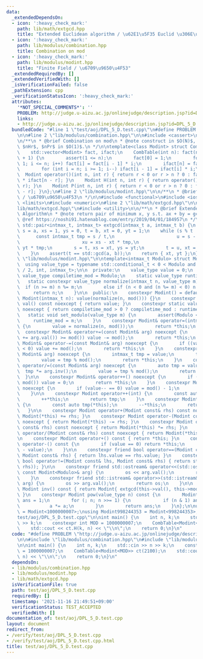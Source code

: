 ```yaml
---
data:
  _extendedDependsOn:
  - icon: ':heavy_check_mark:'
    path: lib/math/extgcd.hpp
    title: "Extended Euclidean algorithm / \u62E1\u5F35 Euclid \u306E\u4E92\u9664\u6CD5"
  - icon: ':heavy_check_mark:'
    path: lib/modulus/combination.hpp
    title: Combination on mod
  - icon: ':heavy_check_mark:'
    path: lib/modulus/modint.hpp
    title: "Finite Field / \u6709\u9650\u4F53"
  _extendedRequiredBy: []
  _extendedVerifiedWith: []
  _isVerificationFailed: false
  _pathExtension: cpp
  _verificationStatusIcon: ':heavy_check_mark:'
  attributes:
    '*NOT_SPECIAL_COMMENTS*': ''
    PROBLEM: http://judge.u-aizu.ac.jp/onlinejudge/description.jsp?id=DPL_5_D
    links:
    - http://judge.u-aizu.ac.jp/onlinejudge/description.jsp?id=DPL_5_D
  bundledCode: "#line 1 \"test/aoj/DPL_5_D.test.cpp\"\n#define PROBLEM \"http://judge.u-aizu.ac.jp/onlinejudge/description.jsp?id=DPL_5_D\"\
    \n\n#line 2 \"lib/modulus/combination.hpp\"\n\n#include <cassert>\n#include <vector>\n\
    \n/**\n * @brief Combination on mod\n * @note construct in $O(N)$, return $nCr$,\
    \ $nHr$, $nPr$ in $O(1)$.\n */\n\ntemplate<class Modint> struct CombTable {\n\
    \    std::vector<Modint> fact, ifact;\n    CombTable(int n): fact(n + 1), ifact(n\
    \ + 1) {\n        assert(1 <= n);\n        fact[0] = 1;\n        for (int i =\
    \ 1; i <= n; i++) fact[i] = fact[i - 1] * i;\n        ifact[n] = fact[n].inv();\n\
    \        for (int i = n; i >= 1; i--) ifact[i - 1] = ifact[i] * i;\n    }\n  \
    \  Modint operator()(int n, int r) { return r < 0 or r > n ? 0 : fact[n] * ifact[r]\
    \ * ifact[n - r]; }\n    Modint H(int n, int r) { return operator()(n + r - 1,\
    \ r); }\n    Modint P(int n, int r) { return r < 0 or r > n ? 0 : fact[n] * ifact[n\
    \ - r]; }\n};\n#line 2 \"lib/modulus/modint.hpp\"\n\n/**\n * @brief Finite Field\
    \ / \u6709\u9650\u4F53\n */\n\n#include <functional>\n#include <iostream>\n#include\
    \ <limits>\n#include <numeric>\n#line 2 \"lib/math/extgcd.hpp\"\n\n#line 5 \"\
    lib/math/extgcd.hpp\"\n#include <utility>\n\n/**\n * @brief Extended Euclid's\
    \ Algorithm\n * @note return pair of minimum x, y s.t. ax + by = gcd(x, y)\n *\
    \ @ref https://noshi91.hatenablog.com/entry/2019/04/01/184957\n */\n\nconstexpr\
    \ std::pair<intmax_t, intmax_t> extgcd(intmax_t a, intmax_t b) {\n    intmax_t\
    \ s = a, xs = 1, ys = 0, t = b, xt = 0, yt = 1;\n    while (s % t != 0) {\n  \
    \      const intmax_t tmp = s / t,\n                       u = s - t * tmp,\n\
    \                       xu = xs - xt * tmp,\n                       yu = ys -\
    \ yt * tmp;\n        s = t, xs = xt, ys = yt;\n        t = u, xt = xu, yt = yu;\n\
    \    }\n    assert(t == std::gcd(a, b));\n    return { xt, yt };\n}\n#line 12\
    \ \"lib/modulus/modint.hpp\"\n\ntemplate<intmax_t Modulo> struct Modint {\n  \
    \  using value_type = typename std::conditional_t < 0 < Modulo and Modulo<std::numeric_limits<int>::max()\
    \ / 2, int, intmax_t>;\n\n  private:\n    value_type value = 0;\n    static constexpr\
    \ value_type compiletime_mod = Modulo;\n    static value_type runtime_mod;\n \
    \   static constexpr value_type normalize(intmax_t n, value_type m) {\n      \
    \  if (n >= m) n %= m;\n        else if (n < 0 and (n %= m) < 0) n += m;\n   \
    \     return n;\n    }\n\n  public:\n    constexpr Modint() = default;\n    constexpr\
    \ Modint(intmax_t n): value(normalize(n, mod())) {}\n    constexpr value_type\
    \ val() const noexcept { return value; }\n    constexpr static value_type mod()\
    \ noexcept { return compiletime_mod > 0 ? compiletime_mod : runtime_mod; }\n \
    \   static void set_modulo(value_type m) {\n        assert(Modulo <= 0);\n   \
    \     runtime_mod = m;\n    }\n    constexpr Modint& operator=(intmax_t n) noexcept\
    \ {\n        value = normalize(n, mod());\n        return *this;\n    }\n\n  \
    \  constexpr Modint& operator+=(const Modint& arg) noexcept {\n        if ((value\
    \ += arg.val()) >= mod()) value -= mod();\n        return *this;\n    }\n    constexpr\
    \ Modint& operator-=(const Modint& arg) noexcept {\n        if ((value -= arg.val())\
    \ < 0) value += mod();\n        return *this;\n    }\n    constexpr Modint& operator*=(const\
    \ Modint& arg) noexcept {\n        intmax_t tmp = value;\n        tmp *= arg.val();\n\
    \        value = tmp % mod();\n        return *this;\n    }\n    constexpr Modint&\
    \ operator/=(const Modint& arg) noexcept {\n        auto tmp = value;\n      \
    \  tmp *= arg.inv();\n        value = tmp % mod();\n        return *this;\n  \
    \  }\n\n    constexpr Modint& operator++() noexcept {\n        if (++value ==\
    \ mod()) value = 0;\n        return *this;\n    }\n    constexpr Modint& operator--()\
    \ noexcept {\n        if (value-- == 0) value = mod() - 1;\n        return *this;\n\
    \    }\n\n    constexpr Modint operator++(int) {\n        const auto tmp(*this);\n\
    \        ++*this;\n        return tmp;\n    }\n    constexpr Modint operator--(int)\
    \ {\n        const auto tmp(*this);\n        --*this;\n        return tmp;\n \
    \   }\n\n    constexpr Modint operator+(Modint const& rhs) const noexcept { return\
    \ Modint(*this) += rhs; }\n    constexpr Modint operator-(Modint const& rhs) const\
    \ noexcept { return Modint(*this) -= rhs; }\n    constexpr Modint operator*(Modint\
    \ const& rhs) const noexcept { return Modint(*this) *= rhs; }\n    constexpr Modint\
    \ operator/(Modint const& rhs) const noexcept { return Modint(*this) /= rhs; }\n\
    \n    constexpr Modint operator+() const { return *this; }\n    constexpr Modint\
    \ operator-() const {\n        if (value == 0) return *this;\n        return Modint(mod()\
    \ - value);\n    }\n\n    constexpr friend bool operator==(Modint const& lhs,\
    \ Modint const& rhs) { return lhs.value == rhs.value; }\n    constexpr friend\
    \ bool operator!=(Modint const& lhs, Modint const& rhs) { return std::not_fn(operator==(lhs,\
    \ rhs)); }\n\n    constexpr friend std::ostream& operator<<(std::ostream& os,\
    \ const Modint<Modulo>& arg) {\n        os << arg.val();\n        return os;\n\
    \    }\n    constexpr friend std::istream& operator>>(std::istream& os, Modint<Modulo>&\
    \ arg) {\n        os >> arg.val();\n        return os;\n    }\n\n    constexpr\
    \ Modint inv() const { return Modint{ extgcd(this->val(), this->mod()).first };\
    \ }\n    constexpr Modint pow(value_type n) const {\n        Modint a = *this,\
    \ ans = 1;\n        for (; n; n >>= 1) {\n            if (n & 1) ans *= a;\n \
    \           a *= a;\n        }\n        return ans;\n    }\n};\n\nusing Modint1000000007\
    \ = Modint<1000000007>;\nusing Modint998244353 = Modint<998244353>;\n#line 5 \"\
    test/aoj/DPL_5_D.test.cpp\"\n\nint main() {\n    int n, k;\n    std::cin >> n\
    \ >> k;\n    constexpr int MOD = 1000000007;\n    CombTable<Modint<MOD>> ct(2100);\n\
    \    std::cout << ct.H(k, n) << \"\\n\";\n    return 0;\n}\n"
  code: "#define PROBLEM \"http://judge.u-aizu.ac.jp/onlinejudge/description.jsp?id=DPL_5_D\"\
    \n\n#include \"lib/modulus/combination.hpp\"\n#include \"lib/modulus/modint.hpp\"\
    \n\nint main() {\n    int n, k;\n    std::cin >> n >> k;\n    constexpr int MOD\
    \ = 1000000007;\n    CombTable<Modint<MOD>> ct(2100);\n    std::cout << ct.H(k,\
    \ n) << \"\\n\";\n    return 0;\n}\n"
  dependsOn:
  - lib/modulus/combination.hpp
  - lib/modulus/modint.hpp
  - lib/math/extgcd.hpp
  isVerificationFile: true
  path: test/aoj/DPL_5_D.test.cpp
  requiredBy: []
  timestamp: '2021-11-16 21:49:51+09:00'
  verificationStatus: TEST_ACCEPTED
  verifiedWith: []
documentation_of: test/aoj/DPL_5_D.test.cpp
layout: document
redirect_from:
- /verify/test/aoj/DPL_5_D.test.cpp
- /verify/test/aoj/DPL_5_D.test.cpp.html
title: test/aoj/DPL_5_D.test.cpp
---
```

